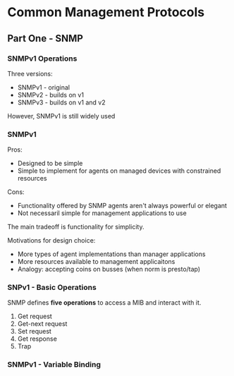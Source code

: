 # Common Management Protocols

## Part One - SNMP

### SNMPv1 Operations 
Three versions:
- SNMPv1 - original 
- SNMPv2 - builds on v1
- SNMPv3 - builds on v1 and v2

However, SNMPv1 is still widely used 


### SNMPv1
Pros:
- Designed to be simple
- Simple to implement for agents on managed devices with constrained resources

Cons:
- Functionality offered by SNMP agents aren't always powerful or elegant
- Not necessaril simple for management applications to use

The main tradeoff is functionality for simplicity.

Motivations for design choice:
- More types of agent implementations than manager applications
- More resources available to management applicaitons
- Analogy: accepting coins on busses (when norm is presto/tap)

### SNPv1 - Basic Operations 
SNMP defines **five operations** to access a MIB and interact with it.

1. Get request
2. Get-next request
3. Set request
4. Get response
5. Trap

### SNMPv1 - Variable Binding